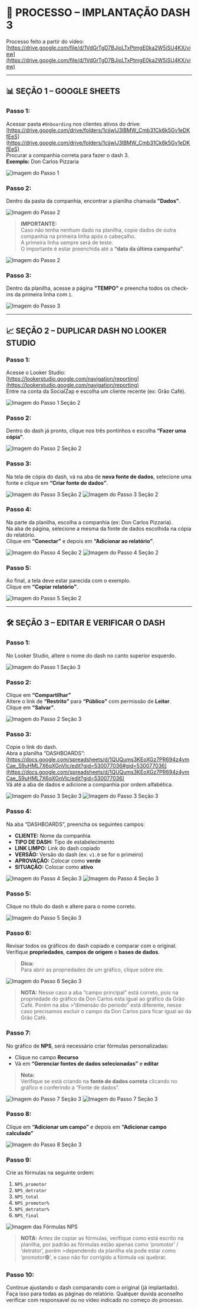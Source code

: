 
# 📄 PROCESSO – IMPLANTAÇÃO DASH 3

Processo feito a partir do vídeo:  
[https://drive.google.com/file/d/1VdGrTgD7BJjoLTxPtmgE0ka2W5iSU4KX/view](https://drive.google.com/file/d/1VdGrTgD7BJjoLTxPtmgE0ka2W5iSU4KX/view)

---

## 📊 SEÇÃO 1 – GOOGLE SHEETS

### Passo 1:
Acessar pasta `#Onboarding` nos clientes ativos do drive:  
[https://drive.google.com/drive/folders/1cjjwIJ3lBMW_Cmb31Ck6k5Gv1eDKfEeS](https://drive.google.com/drive/folders/1cjjwIJ3lBMW_Cmb31Ck6k5Gv1eDKfEeS)  
Procurar a companhia correta para fazer o dash 3.  
**Exemplo:** Don Carlos Pizzaria

![Imagem do Passo 1](imagensDASH3/passo1secao1.png)

### Passo 2:
Dentro da pasta da companhia, encontrar a planilha chamada **"Dados"**.

![Imagem do Passo 2](imagensDASH3/passo2secao1.png)

> **IMPORTANTE:**  
> Caso não tenha nenhum dado na planilha, copie dados de outra companhia na primeira linha após o cabeçalho.  
> A primeira linha sempre será de teste.  
> O importante é estar preenchida até a **“data da última campanha”**.

![Imagem do Passo 2](imagensDASH3/passo2secao1importante.png)

### Passo 3:
Dentro da planilha, acesse a página **"TEMPO"** e preencha todos os check-ins da primeira linha com `1`.

![Imagem do Passo 3](imagensDASH3/passo3secao1.png)

---

## 📈 SEÇÃO 2 – DUPLICAR DASH NO LOOKER STUDIO

### Passo 1:
Acesse o Looker Studio:  
[https://lookerstudio.google.com/navigation/reporting](https://lookerstudio.google.com/navigation/reporting)  
Entre na conta da SocialZap e escolha um cliente recente (ex: Grão Café).

![Imagem do Passo 1 Seção 2](imagensDASH3/passo1secao2.png)

### Passo 2:
Dentro do dash já pronto, clique nos três pontinhos e escolha **“Fazer uma cópia”**.

![Imagem do Passo 2 Seção 2](imagensDASH3/passo2secao2.png)

### Passo 3:
Na tela de cópia do dash, vá na aba de **nova fonte de dados**, selecione uma fonte e clique em **“Criar fonte de dados”**.

![Imagem do Passo 3 Seção 2](imagensDASH3/passo3secao2.png)
![Imagem do Passo 3 Seção 2](imagensDASH3/passo3secao2(1).png)

### Passo 4:
Na parte da planilha, escolha a companhia (ex: Don Carlos Pizzaria).  
Na aba de página, selecione a mesma da fonte de dados escolhida na cópia do relatório.  
Clique em **“Conectar”** e depois em **“Adicionar ao relatório”**.

![Imagem do Passo 4 Seção 2](imagensDASH3/passo4secao2.png)
![Imagem do Passo 4 Seção 2](imagensDASH3/passo4secao2(1).png)

### Passo 5:
Ao final, a tela deve estar parecida com o exemplo.  
Clique em **“Copiar relatório”**.

![Imagem do Passo 5 Seção 2](imagensDASH3/passo5secao2.png)

---

## 🛠 SEÇÃO 3 – EDITAR E VERIFICAR O DASH

### Passo 1:
No Looker Studio, altere o nome do dash no canto superior esquerdo.

![Imagem do Passo 1 Seção 3](imagensDASH3/passo1secao3.png)

### Passo 2:
Clique em **“Compartilhar”**  
Altere o link de **“Restrito”** para **“Público”** com permissão de **Leitor**.  
Clique em **“Salvar”**.

![Imagem do Passo 2 Seção 3](imagensDASH3/passo2secao3.png)

### Passo 3:
Copie o link do dash.  
Abra a planilha “DASHBOARDS”:  
[https://docs.google.com/spreadsheets/d/1QUQums3KEoXGz7PR694z4ymCae_S9uHML7X6qXGnVIc/edit?gid=530077036#gid=530077036](https://docs.google.com/spreadsheets/d/1QUQums3KEoXGz7PR694z4ymCae_S9uHML7X6qXGnVIc/edit?gid=530077036)  
Vá até a aba de dados e adicione a companhia por ordem alfabética.

![Imagem do Passo 3 Seção 3](imagensDASH3/passo3secao3.png)
![Imagem do Passo 3 Seção 3](imagensDASH3/passo3secao3(1).png)

### Passo 4:
Na aba “DASHBOARDS”, preencha os seguintes campos:

- **CLIENTE:** Nome da companhia  
- **TIPO DE DASH:** Tipo de estabelecimento  
- **LINK LIMPO:** Link do dash copiado  
- **VERSÃO:** Versão do dash (ex: `v1.0` se for o primeiro)  
- **APROVAÇÃO:** Colocar como **verde**  
- **SITUAÇÃO:** Colocar como **ativo**

![Imagem do Passo 4 Seção 3](imagensDASH3/passo4secao3.png)
![Imagem do Passo 4 Seção 3](imagensDASH3/passo4secao3(1).png)

### Passo 5:
Clique no título do dash e altere para o nome correto.

![Imagem do Passo 5 Seção 3](imagensDASH3/passo5secao3.png)

### Passo 6:
Revisar todos os gráficos do dash copiado e comparar com o original.  
Verifique **propriedades**, **campos de origem** e **bases de dados**.

> **Dica:**  
> Para abrir as propriedades de um gráfico, clique sobre ele.

![Imagem do Passo 6 Seção 3](imagensDASH3/passo6secao3.png)

>**NOTA:** Nesse caso a aba “campo principal” está correto, pois na propriedade do gráfico da Don Carlos esta igual ao gráfico da Grão Café. Porém na aba >“dimensão do período” está diferente, nesse caso precisamos excluir o campo da Don Carlos para ficar igual ao da Grão Café.

### Passo 7:
No gráfico de **NPS**, será necessário criar fórmulas personalizadas:

- Clique no campo **Recurso**  
- Vá em **“Gerenciar fontes de dados selecionadas”** e **editar**

> **Nota:**  
> Verifique se está criando na **fonte de dados correta** clicando no gráfico e conferindo a “Fonte de dados”.

![Imagem do Passo 7 Seção 3](imagensDASH3/passo7secao3.png)
![Imagem do Passo 7 Seção 3](imagensDASH3/passo7secao3(1).png)

### Passo 8:
Clique em **“Adicionar um campo”** e depois em **“Adicionar campo calculado”**

![Imagem do Passo 8 Seção 3](imagensDASH3/passo8secao3.png)

### Passo 9:
Crie as fórmulas na seguinte ordem:

1. `NPS_promotor`  
2. `NPS_detrator`  
3. `NPS_total`  
4. `NPS_promotor%`  
5. `NPS_detrator%`  
6. `NPS_final`

![Imagem das Fórmulas NPS](imagensDASH3/passo9secao3.png)
>**NOTA:** Antes de copiar as fórmulas, verifique como está escrito na planilha, por padrão as fórmulas estão apenas como ‘promotor’ / ‘detrator’, porém >dependendo da planilha ela pode estar como ‘promotor🟢’, e caso não for corrigido a fórmula vai quebrar.

### Passo 10:
Continue ajustando o dash comparando com o original (já implantado).  
Faça isso para todas as páginas do relatório.
Qualquer duvida aconselho verificar com responsavel ou no video indicado no começo do processo.
